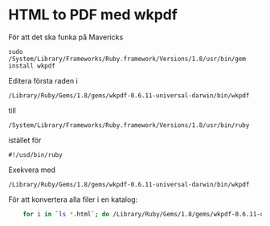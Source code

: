 # HTML to PDF med wkpdf
För att det ska funka på Mavericks
	
`sudo /System/Library/Frameworks/Ruby.framework/Versions/1.8/usr/bin/gem install wkpdf`

Editera första raden i 

`/Library/Ruby/Gems/1.8/gems/wkpdf-0.6.11-universal-darwin/bin/wkpdf`

till

`/System/Library/Frameworks/Ruby.framework/Versions/1.8/usr/bin/ruby`

istället för 

`#!/usd/bin/ruby`

Exekvera med  

`/Library/Ruby/Gems/1.8/gems/wkpdf-0.6.11-universal-darwin/bin/wkpdf`

För att konvertera alla filer i en katalog:
```bash
	for i in `ls *.html`; do /Library/Ruby/Gems/1.8/gems/wkpdf-0.6.11-universal-darwin/bin/wkpdf --source $i --paper A4 --stylesheet-media screen --print-background yes --output $i.pdf;done
```
